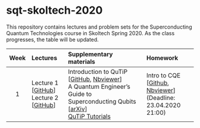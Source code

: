 # sqt-skoltech-2020

This repository contains lectures and problem sets for the Superconducting Quantum Technologies course in Skoltech Spring 2020. As the class progresses, the table will be updated.

| Week | Lectures | Supplementary materials | Homework | 
|:------:|:----------|:----------|:----------|
|1| Lecture 1 [[GitHub](Lectures/SQT_2020_1a.pdf)] <br> Lecture 2 [[GitHub](Lectures/SQT_2020_2a.pdf)] | Introduction to QuTiP [[GitHub](QuTiP-intro/Introduction-to-QuTiP.ipynb), [Nbviewer](https://nbviewer.jupyter.org/github/dkalacheva/sqt-skoltech-2020/blob/master/QuTiP-intro/Introduction-to-QuTiP.ipynb)] <br> A Quantum Engineer’s Guide to Superconducting Qubits [[arXiv](https://arxiv.org/pdf/1904.06560.pdf)] <br> [QuTiP Tutorials](http://qutip.org/tutorials.html)| Intro to CQE [[Github](HW1-intro-to-CQE/HW1-Intro-to-CQE.ipynb), [Nbviewer](https://nbviewer.jupyter.org/github/dkalacheva/sqt-skoltech-2020/blob/master/HW1-intro-to-CQE/HW1-Intro-to-CQE.ipynb)] <br> (Deadline: 23.04.2020 21:00)|